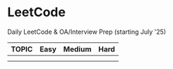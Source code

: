 # LeetCode

Daily LeetCode & OA/Interview Prep (starting July '25)

| TOPIC | Easy | Medium | Hard
| ------------- | ------------- | ------------- | ------------- |
|   |   |   |   |
|   |   |   |   |
